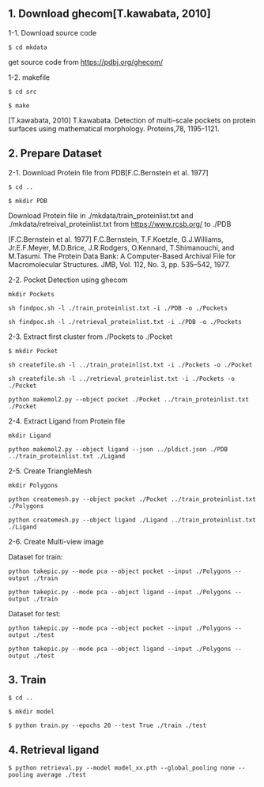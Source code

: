 ## 1. Download ghecom[T.kawabata, 2010]

1-1. Download source code

`$ cd mkdata`

get source code from <https://pdbj.org/ghecom/>

1-2. makefile

`$ cd src`

`$ make`

[T.kawabata, 2010] T.kawabata. Detection of multi-scale pockets on protein surfaces using mathematical morphology. Proteins,78, 1195-1121.

## 2. Prepare Dataset

2-1. Download Protein file from PDB[F.C.Bernstein et al. 1977]

`$ cd ..`

`$ mkdir PDB`

Download Protein file in ./mkdata/train_proteinlist.txt and ./mkdata/retreival_proteinlist.txt from <https://www.rcsb.org/> to ./PDB

[F.C.Bernstein et al. 1977] F.C.Bernstein, T.F.Koetzle, G.J.Williams, Jr.E.F.Meyer, M.D.Brice, J.R.Rodgers, O.Kennard, T.Shimanouchi, and M.Tasumi. The Protein Data Bank: A Computer-Based Archival File for Macromolecular Structures. JMB, Vol. 112, No. 3, pp. 535–542, 1977.

2-2. Pocket Detection using ghecom

`mkdir Pockets`

`sh findpoc.sh -l ./train_proteinlist.txt -i ./PDB -o ./Pockets`

`sh findpoc.sh -l ./retrieval_proteinlist.txt -i ./PDB -o ./Pockets`

2-3. Extract first cluster from ./Pockets to ./Pocket

`$ mkdir Pocket`

`sh createfile.sh -l ../train_proteinlist.txt -i ./Pockets -o ./Pocket`

`sh createfile.sh -l ../retrieval_proteinlist.txt -i ./Pockets -o ./Pocket`

`python makemol2.py --object pocket ./Pocket ../train_proteinlist.txt ./Pocket`

2-4. Extract Ligand from Protein file

`mkdir Ligand`

`python makemol2.py --object ligand --json ../pldict.json ./PDB ../train_proteinlist.txt ./Ligand`

2-5. Create TriangleMesh

`mkdir Polygons`

`python createmesh.py --object pocket ./Pocket ../train_proteinlist.txt ./Polygons`

`python createmesh.py --object ligand ./Ligand ../train_proteinlist.txt ./Ligand`

2-6. Create Multi-view image

Dataset for train:

`python takepic.py --mode pca --object pocket --input ./Polygons --output ./train`

`python takepic.py --mode pca --object ligand --input ./Polygons --output ./train`

Dataset for test:

`python takepic.py --mode pca --object pocket --input ./Polygons --output ./test`

`python takepic.py --mode pca --object ligand --input ./Polygons --output ./test`

## 3. Train

`$ cd ..`

`$ mkdir model`

`$ python train.py --epochs 20 --test True ./train ./test`

## 4. Retrieval ligand

`$ python retrieval.py --model model_xx.pth --global_pooling none --pooling average ./test`